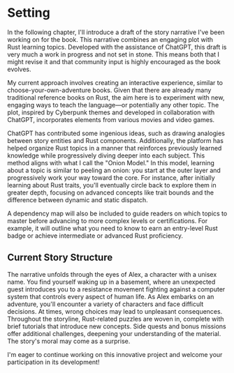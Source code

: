 # Setting

In the following chapter, I'll introduce a draft of the story narrative I've been working on for the book. This narrative combines an engaging plot with Rust learning topics. Developed with the assistance of ChatGPT, this draft is very much a work in progress and not set in stone. This means both that I might revise it and that community input is highly encouraged as the book evolves.

My current approach involves creating an interactive experience, similar to choose-your-own-adventure books. Given that there are already many traditional reference books on Rust, the aim here is to experiment with new, engaging ways to teach the language—or potentially any other topic. The plot, inspired by Cyberpunk themes and developed in collaboration with ChatGPT, incorporates elements from various movies and video games.

ChatGPT has contributed some ingenious ideas, such as drawing analogies between story entities and Rust components. Additionally, the platform has helped organize Rust topics in a manner that reinforces previously learned knowledge while progressively diving deeper into each subject. This method aligns with what I call the "Onion Model." In this model, learning about a topic is similar to peeling an onion: you start at the outer layer and progressively work your way toward the core. For instance, after initially learning about Rust traits, you'll eventually circle back to explore them in greater depth, focusing on advanced concepts like trait bounds and the difference between dynamic and static dispatch.

A dependency map will also be included to guide readers on which topics to master before advancing to more complex levels or certifications. For example, it will outline what you need to know to earn an entry-level Rust badge or achieve intermediate or advanced Rust proficiency.

## Current Story Structure

The narrative unfolds through the eyes of Alex, a character with a unisex name. You find yourself waking up in a basement, where an unexpected guest introduces you to a resistance movement fighting against a computer system that controls every aspect of human life. As Alex embarks on an adventure, you'll encounter a variety of characters and face difficult decisions. At times, wrong choices may lead to unpleasant consequences. Throughout the storyline, Rust-related puzzles are woven in, complete with brief tutorials that introduce new concepts. Side quests and bonus missions offer additional challenges, deepening your understanding of the material. The story's moral may come as a surprise.

I'm eager to continue working on this innovative project and welcome your participation in its development!